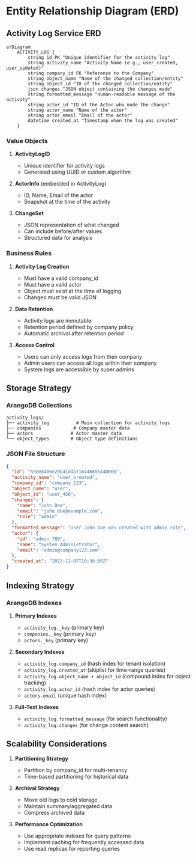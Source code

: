 # Entity Relationship Diagram (ERD)

## Activity Log Service ERD

```mermaid
erDiagram
    ACTIVITY_LOG {
        string id PK "Unique identifier for the activity log"
        string activity_name "Activity Name (e.g., user_created, user_updated)"
        string company_id FK "Reference to the Company"
        string object_name "Name of the changed collection/entity"
        string object_id "ID of the changed collection/entity"
        json changes "JSON object containing the changes made"
        string formatted_message "Human-readable message of the activity"
        string actor_id "ID of the Actor who made the change"
        string actor_name "Name of the actor"
        string actor_email "Email of the actor"
        datetime created_at "Timestamp when the log was created"
    }

```

### Value Objects

1. **ActivityLogID**
   - Unique identifier for activity logs
   - Generated using UUID or custom algorithm

2. **ActorInfo** (embedded in ActivityLog)
   - ID, Name, Email of the actor
   - Snapshot at the time of the activity

3. **ChangeSet**
   - JSON representation of what changed
   - Can include before/after values
   - Structured data for analysis

### Business Rules

1. **Activity Log Creation**
   - Must have a valid company_id
   - Must have a valid actor
   - Object must exist at the time of logging
   - Changes must be valid JSON

2. **Data Retention**
   - Activity logs are immutable
   - Retention period defined by company policy
   - Automatic archival after retention period

3. **Access Control**
   - Users can only access logs from their company
   - Admin users can access all logs within their company
   - System logs are accessible by super admins

## Storage Strategy

### ArangoDB Collections

```
activity_logs/
├── activity_log          # Main collection for activity logs
├── companies            # Company master data
├── actors              # Actor master data
└── object_types        # Object type definitions
```

### JSON File Structure

```json
{
  "id": "550e8400e29b41d4a716446655440000",
  "activity_name": "user_created",
  "company_id": "company_123",
  "object_name": "user",
  "object_id": "user_456",
  "changes": {
    "name": "John Doe",
    "email": "john.doe@example.com",
    "role": "admin"
  },
  "formatted_message": "User John Doe was created with admin role",
  "actor": {
    "id": "admin_789",
    "name": "System Administrator",
    "email": "admin@company123.com"
  },
  "created_at": "2023-12-07T10:30:00Z"
}
```

## Indexing Strategy

### ArangoDB Indexes

1. **Primary Indexes**
   - `activity_log._key` (primary key)
   - `companies._key` (primary key)
   - `actors._key` (primary key)

2. **Secondary Indexes**
   - `activity_log.company_id` (hash index for tenant isolation)
   - `activity_log.created_at` (skiplist for time-range queries)
   - `activity_log.object_name + object_id` (compound index for object tracking)
   - `activity_log.actor_id` (hash index for actor queries)
   - `actors.email` (unique hash index)

3. **Full-Text Indexes**
   - `activity_log.formatted_message` (for search functionality)
   - `activity_log.changes` (for change content search)

## Scalability Considerations

1. **Partitioning Strategy**
   - Partition by company_id for multi-tenancy
   - Time-based partitioning for historical data

2. **Archival Strategy**
   - Move old logs to cold storage
   - Maintain summary/aggregated data
   - Compress archived data

3. **Performance Optimization**
   - Use appropriate indexes for query patterns
   - Implement caching for frequently accessed data
   - Use read replicas for reporting queries